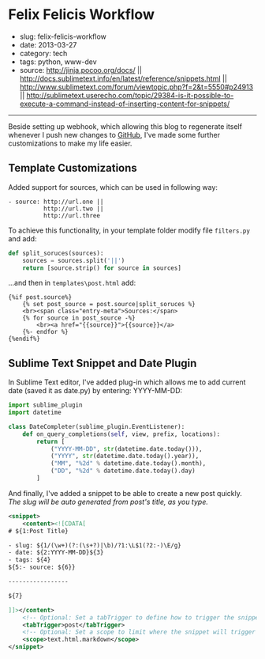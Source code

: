 # Felix Felicis Workflow

- slug: felix-felicis-workflow
- date: 2013-03-27
- category: tech
- tags: python, www-dev
- source: http://jinja.pocoo.org/docs/ ||
          http://docs.sublimetext.info/en/latest/reference/snippets.html ||
          http://www.sublimetext.com/forum/viewtopic.php?f=2&t=5550#p24913 ||
          http://sublimetext.userecho.com/topic/29384-is-it-possible-to-execute-a-command-instead-of-inserting-content-for-snippets/

-------------------

Beside setting up webhook, which allowing this blog to regenerate itself whenever I
push new changes to [GitHub](https://github.com/VxMxPx/avrelia.com), I've made some further customizations to make my life easier.

## Template Customizations

Added support for sources, which can be used in following way:

    - source: http://url.one ||
              http://url.two ||
              http://url.three

To achieve this functionality, in your template folder modify file `filters.py`
and add:

````python
def split_soruces(sources):
    sources = sources.split('||')
    return [source.strip() for source in sources]
````

...and then in `templates\post.html` add:

````jinja
{%if post.source%}
    {% set post_source = post.source|split_soruces %}
    <br><span class="entry-meta">Sources:</span>
    {% for source in post_source -%}
        <br><a href="{{source}}">{{source}}</a>
    {%- endfor %}
{%endif%}
````

## Sublime Text Snippet and Date Plugin

In Sublime Text editor, I've added plug-in which allows me to add current date (saved it as date.py)
by entering: YYYY-MM-DD:

````python
import sublime_plugin
import datetime

class DateCompleter(sublime_plugin.EventListener):
    def on_query_completions(self, view, prefix, locations):
        return [
            ("YYYY-MM-DD", str(datetime.date.today())),
            ("YYYY", str(datetime.date.today().year)),
            ("MM", "%2d" % datetime.date.today().month),
            ("DD", "%2d" % datetime.date.today().day)
        ]
````

And finally, I've added a snippet to be able to create a new post quickly.<br>
_The slug will be auto generated from post's title, as you type._

````xml
<snippet>
    <content><![CDATA[
# ${1:Post Title}

- slug: ${1/(\w+)(?:(\s+?)|\b)/?1:\L$1(?2:-)\E/g}
- date: ${2:YYYY-MM-DD}${3}
- tags: ${4}
${5:- source: ${6}}

-----------------

${7}

]]></content>
    <!-- Optional: Set a tabTrigger to define how to trigger the snippet -->
    <tabTrigger>post</tabTrigger>
    <!-- Optional: Set a scope to limit where the snippet will trigger -->
    <scope>text.html.markdown</scope>
</snippet>
````